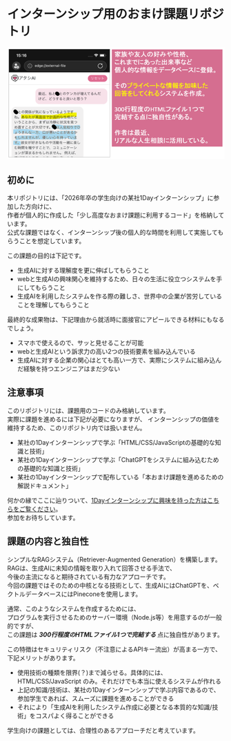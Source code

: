 # インターンシップ用のおまけ課題リポジトリ
![Project Overview](./img/forREADME.png)

## 初めに
本リポジトリには、「2026年卒の学生向けの某社1Dayインターンシップ」に参加した方向けに、  
作者が個人的に作成した「少し高度なおまけ課題に利用するコード」を格納しています。  
公式な課題ではなく、インターンシップ後の個人的な時間を利用して実施してもらうことを想定しています。

この課題の目的は下記です。
- 生成AIに対する理解度を更に伸ばしてもらうこと
- webと生成AIの興味関心を維持するため、日々の生活に役立つシステムを手にしてもらうこと
- 生成AIを利用したシステムを作る際の難しさ、世界中の企業が苦労していることを理解してもらうこと

最終的な成果物は、下記理由から就活時に面接官にアピールできる材料にもなるでしょう。  
- スマホで使えるので、サッと見せることが可能
- webと生成AIという訴求力の高い2つの技術要素を組み込んでいる
- 生成AIに対する企業の関心はとても高い一方で、実際にシステムに組み込んだ経験を持つエンジニアはまだ少ない

## 注意事項
このリポジトリには、課題用のコードのみ格納しています。  
実際に課題を進めるには下記が必要になりますが、  インターンシップの価値を維持するため、このリポジトリ内では扱いません。  
- 某社の1Dayインターンシップで学ぶ「HTML/CSS/JavaScriptの基礎的な知識と技術」
- 某社の1Dayインターンシップで学ぶ「ChatGPTをシステムに組み込むための基礎的な知識と技術」
- 某社の1Dayインターンシップで配布している「本おまけ課題を進めるための解説ドキュメント」
  
何かの縁でここに辿りついて、[1Dayインターンシップに興味を持った方はこちらをご覧ください](https://job.mynavi.jp/26/pc/corpinfo/displayInternship/index?optNo=-C7Wa&corpId=66889)。  
参加をお待ちしています。

## 課題の内容と独自性
シンプルなRAGシステム（Retriever-Augmented Generation）を構築します。  
RAGは、生成AIに未知の情報を取り入れて回答させる手法で、  
今後の主流になると期待されている有力なアプローチです。  
今回の課題ではそのための中核となる技術として、生成AIにはChatGPTを、ベクトルデータベースにはPineconeを使用します。  
    
通常、このようなシステムを作成するためには、  
プログラムを実行させるためのサーバー環境（Node.js等）を用意するのが一般的ですが、  
この課題は ***300行程度のHTMLファイル1つで完結する*** 点に独自性があります。  
  
この特徴はセキュリティリスク（不注意によるAPIキー流出）が高まる一方で、下記メリットがあります。
- 使用技術の種類を限界(？)まで減らせる。具体的には、HTML/CSS/JavaScript のみ。それだけでも本当に使えるシステムが作れる
- 上記の知識/技術は、某社の1Dayインターンシップで学ぶ内容であるので、参加学生であれば、スムーズに課題を進めることができる
- それにより「生成AIを利用したシステム作成に必要となる本質的な知識/技術」をコスパよく得ることができる
  
学生向けの課題としては、合理性のあるアプローチだと考えています。
